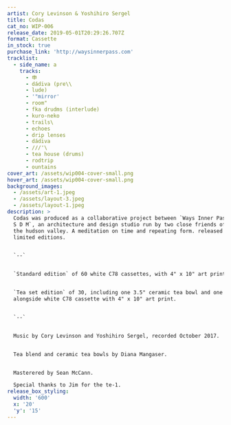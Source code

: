 ```yaml
---
artist: Cory Levinson & Yoshihiro Sergel
title: Codas
cat_no: WIP-006
release_date: 2019-05-01T20:29:26.707Z
format: Cassette
in_stock: true
purchase_link: 'http://waysinnerpass.com'
tracklist:
  - side_name: a
    tracks:
      - 申
      - dádiva (pre\\
      - lude)
      - '"mirror'
      - room"
      - fka drudms (interlude)
      - kuro-neko
      - trails\
      - echoes
      - drip lenses
      - dádiva
      - ///'\
      - tea house (drums)
      - rodtrip
      - ountains
cover_art: /assets/wip004-cover-small.png
hover_art: /assets/wip004-cover-small.png
background_images:
  - /assets/art-1.jpeg
  - /assets/layout-3.jpeg
  - /assets/layout-1.jpeg
description: >
  Codas was produced as a collaborative project between `Ways Inner Pass` and `Y
  S D M`, an architecture and design studio run by two close friends of ours in
  the hudson valley. A meditation on time and repeating form. released in two
  limited editions.


  `--`


  `Standard edition` of 60 white C78 cassettes, with 4" x 10" art print.


  `Tea set edition` of 30, including one 3.5" ceramic tea bowl and one tea bag
  alongside white C78 cassette with 4" x 10" art print.


  `--`


  Music by Cory Levinson and Yoshihiro Sergel, recorded October 2017.


  Tea blend and ceramic tea bowls by Diana Mangaser.


  Masterered by Sean McCann.

  Special thanks to Jim for the te-1.
release_box_styling:
  width: '600'
  x: '20'
  'y': '15'
---
```


